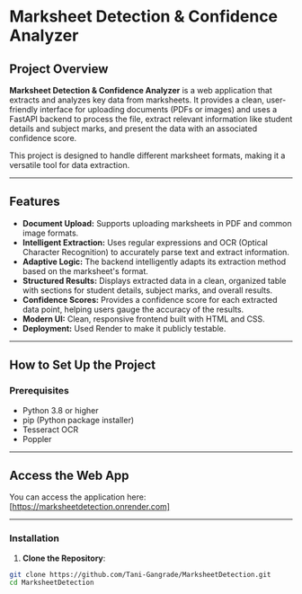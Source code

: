 # Marksheet Detection & Confidence Analyzer

## Project Overview
**Marksheet Detection & Confidence Analyzer** is a web application that extracts and analyzes key data from marksheets. It provides a clean, user-friendly interface for uploading documents (PDFs or images) and uses a FastAPI backend to process the file, extract relevant information like student details and subject marks, and present the data with an associated confidence score.  

This project is designed to handle different marksheet formats, making it a versatile tool for data extraction.

---

## Features
- **Document Upload:** Supports uploading marksheets in PDF and common image formats.  
- **Intelligent Extraction:** Uses regular expressions and OCR (Optical Character Recognition) to accurately parse text and extract information.  
- **Adaptive Logic:** The backend intelligently adapts its extraction method based on the marksheet's format.  
- **Structured Results:** Displays extracted data in a clean, organized table with sections for student details, subject marks, and overall results.  
- **Confidence Scores:** Provides a confidence score for each extracted data point, helping users gauge the accuracy of the results.  
- **Modern UI:** Clean, responsive frontend built with HTML and CSS.
- **Deployment:** Used Render to make it publicly testable.

---

## How to Set Up the Project

### Prerequisites
- Python 3.8 or higher  
- pip (Python package installer)  
- Tesseract OCR  
- Poppler 

---

## Access the Web App
You can access the application here: [https://marksheetdetection.onrender.com]

---

### Installation

1. **Clone the Repository**:
```bash
git clone https://github.com/Tani-Gangrade/MarksheetDetection.git
cd MarksheetDetection
